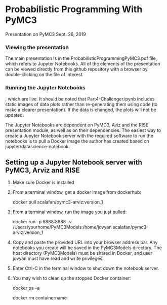 # Probabilistic Programming With PyMC3

Presentation on PyMC3 Sept. 26, 2019

### Viewing the presentation

The main presentation is in the ProbabilisticProgrammingPyMC3.pdf file, which refers to Jupyter Notebooks. All of the elements of the presentation can be viewed directly from this github repository with a browser by double-clicking on the file of interest.

### Running the Jupyter Notebooks

, which are live.  It should be noted that Part4-Challenger.ipynb includes static images of data plots rather than re-generating them using code (to make a clearer presentation).  If the data is changed, the plots will not be updated.

The Jupyter Notebooks are dependent on PyMC3, Aviz and the RISE presentation module, as well as on their dependencies. The easiest way to create a Jupyter Notebook server with the required software to run the notebooks is to pull a Docker image the author has created based on jupyter/datascience-notebook.

## Setting up a Jupyter Notebook server with PyMC3, Arviz and RISE

1. Make sure Docker is installed
2. From a terminal window, get a docker image from dockerhub:

      docker pull scalafan/pymc3-arviz:version_1  
      
3. From a terminal window, run the image you just pulled:
 
      docker run -p 8888:8888 -v /Users/yourhome/PyMC3Models:/home/jovyan scalafan/pymc3-arviz:version_1
 
4. Copy and paste the provided URL into your browser address bar.
   Any notebooks you create will be saved in the PyMC3Models directory.
   The host directory (PyMC3Models) must be shared in Docker, and user jovyan must have read and write privileges.
5. Enter Ctrl-C in the terminal window to shut down the notebook server.
6. You may wish to clean up the stopped Docker container:
  
      docker ps –a  
      
      docker rm containername
  
